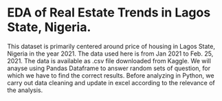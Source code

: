 # EDA of Real Estate Trends in Lagos  State, Nigeria.
This dataset is primarily centered around price of housing in Lagos State, Nigeria in the year 2021. The data used here is from Jan 2021 to Feb. 25, 2021. The data is available as .csv file downloaded from Kaggle. We will anayse using Pandas Dataframe to answer random sets of question, for which we have to find the correct results.
Before analyzing in Python, we carry out data cleaning  and update in excel according to the relevance of the analysis.

